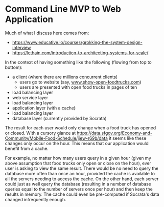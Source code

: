# Command Line MVP to Web Application

Much of what I discuss here comes from:

- https://www.educative.io/courses/grokking-the-system-design-interview
- https://lethain.com/introduction-to-architecting-systems-for-scale/

In the context of having something like the following (flowing from top to bottom):

- a client (where there are millions concurrent clients)
    - users go to website (say, www.show-open-foodtrucks.com)
    - users are presented with open food trucks in pages of ten
- load balancing layer
- web service layer
- load balancing layer
- application layer (with a cache)
- load balancing layer
- database layer (currently provided by Socrata)

The result for each user would only change when a food truck has opened or closed. With a cursory glance at 
https://data.sfgov.org/Economy-and-Community/Mobile-Food-Schedule/jjew-r69b/data
it seems like these changes only occur on the hour. This means that our application would benefit from a cache. 

For example, no matter how many users query in a given hour (given my above assumption that food trucks only open or close on the hour),
ever user is asking to view the same result. There would be no need to query the database more often than once an hour, 
provided the cache is available to all the servers needing to access the cache. On the other hand, each server could just as well
query the database (resulting in a number of database queries equal to the number of servers once per hour) and then keep the 
results in memory. The cache could even be pre-computed if Socrata's data changed infrequently enough.
